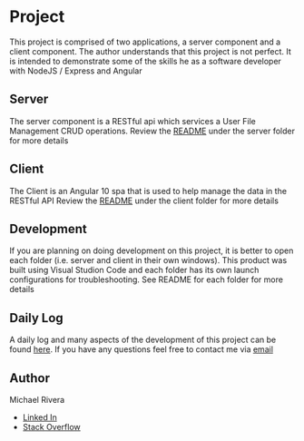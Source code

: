 # Project

This project is comprised of two applications, a server component and a client component. The author understands that this project is not perfect. It is intended to demonstrate some of the skills he as a software developer with NodeJS / Express and Angular

## Server

The server component is a RESTful api which services a User File Management CRUD operations.
Review the [README](./server/README.md) under the server folder for more details

## Client

The Client is an Angular 10 spa that is used to help manage the data in the RESTful API
Review the [README](./client/README.md) under the client folder for more details

## Development

If you are planning on doing development on this project, it is better to open each folder (i.e. server and client in their own windows). This product was built using Visual Studion Code and each folder has its own launch configurations for troubleshooting. See README for each folder for more details

## Daily Log

A daily log and many aspects of the development of this project can be found [here](https://docs.google.com/document/d/1t-FExo2lKPxNdKB-c9myrs9MTWz9H_ewJzR6uhVpuH0/edit?usp=sharing). If you have any questions feel free to contact me via [email](thxmike@gmail.com)

## Author

Michael Rivera

- [Linked In](https://www.linkedin.com/in/thxmike/)
- [Stack Overflow](https://stackoverflow.com/users/10603751/thxmike)
  